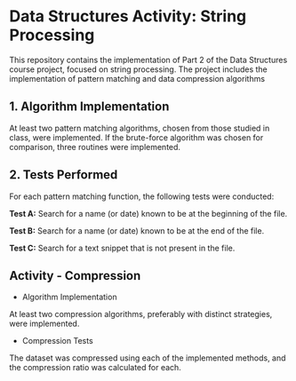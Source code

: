 # Data Structures Activity: String Processing

This repository contains the implementation of Part 2 of the Data Structures course project, focused on string processing. 
The project includes the implementation of pattern matching and data compression algorithms

## 1. Algorithm Implementation
At least two pattern matching algorithms, chosen from those studied in class, were implemented. If the brute-force algorithm was chosen for comparison, three routines were implemented.

## 2. Tests Performed
For each pattern matching function, the following tests were conducted:

**Test A:** Search for a name (or date) known to be at the beginning of the file.

**Test B:** Search for a name (or date) known to be at the end of the file.

**Test C:** Search for a text snippet that is not present in the file.

##  Activity - Compression

- Algorithm Implementation
  
At least two compression algorithms, preferably with distinct strategies, were implemented.

- Compression Tests
  
The dataset was compressed using each of the implemented methods, and the compression ratio was calculated for each.
